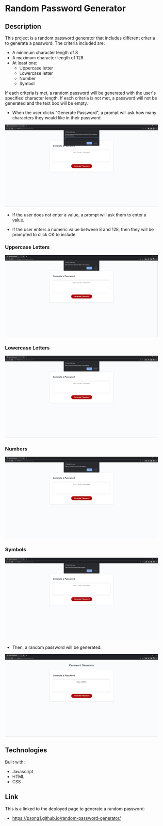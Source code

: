 # Random Password Generator

## Description

This project is a random password generator that includes different criteria to generate a password. The criteria included are:

- A minimum character length of 8
- A maximum character length of 128
- At least one:
    - Uppercase letter
    - Lowercase letter
    - Number
    - Symbol

If each criteria is met, a random password will be generated with the user's specified character length. If each criteria is not met, a password will not be generated and the text box will be empty.

* When the user clicks "Generate Password", a prompt will ask how many characters they would like in their password.

![img](./Assets/char-screenshot.jpg)

* If the user does not enter a value, a prompt will ask them to enter a value.

* If the user enters a numeric value between 8 and 128, then they will be prompted to click OK to include: 

### Uppercase Letters

![img](./Assets/images/upper-screenshot.jpg)

### Lowercase Letters

![img](./Assets/images/lower-screenshot.jpg)

### Numbers

![img](./Assets/images/number-screenshot.jpg)

### Symbols

![img](./Assets/images/symbol-screenshot.jpg)

* Then, a random password will be generated.

![img](./Assets/images/password-screenshot.jpg)

## Technologies 

Built with:
* Javascript 
* HTML
* CSS

## Link

This is a linked to the deployed page to generate a random password:

* https://psong1.github.io/random-password-generator/